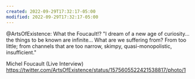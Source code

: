 ```yaml
---
created: 2022-09-29T17:32:17-05:00
modified: 2022-09-29T17:32:17-05:00
---
```


@ArtsOfExistence: What the Foucault!?
"I dream of a new age of curiosity... the things to be known are infinite... What are we suffering from? From too little; from channels that are too narrow, skimpy, quasi-monopolistic, insufficient."

Michel Foucault (Live Interview) https://twitter.com/ArtsOfExistence/status/1575605522421538817/photo/1
